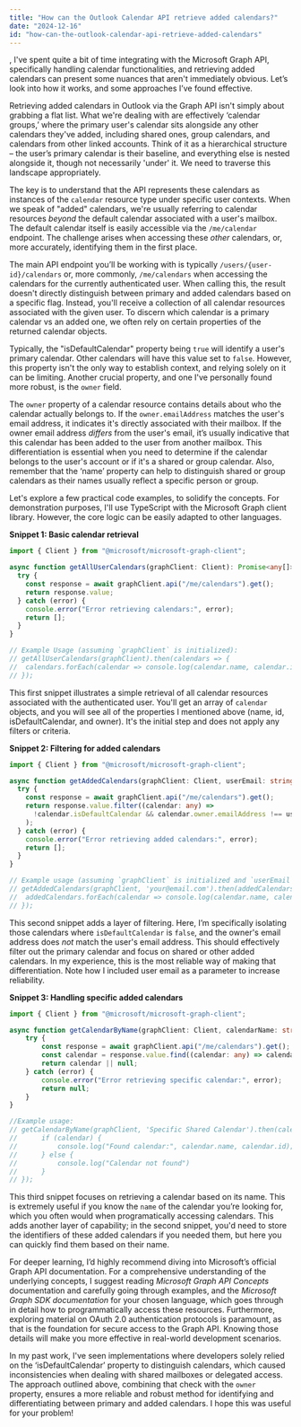 ```yaml
---
title: "How can the Outlook Calendar API retrieve added calendars?"
date: "2024-12-16"
id: "how-can-the-outlook-calendar-api-retrieve-added-calendars"
---
```


,  I've spent quite a bit of time integrating with the Microsoft Graph API, specifically handling calendar functionalities, and retrieving added calendars can present some nuances that aren't immediately obvious. Let’s look into how it works, and some approaches I’ve found effective.

Retrieving added calendars in Outlook via the Graph API isn't simply about grabbing a flat list. What we're dealing with are effectively ‘calendar groups,’ where the primary user's calendar sits alongside any other calendars they've added, including shared ones, group calendars, and calendars from other linked accounts. Think of it as a hierarchical structure – the user’s primary calendar is their baseline, and everything else is nested alongside it, though not necessarily 'under' it. We need to traverse this landscape appropriately.

The key is to understand that the API represents these calendars as instances of the `calendar` resource type under specific user contexts. When we speak of "added" calendars, we're usually referring to calendar resources *beyond* the default calendar associated with a user's mailbox. The default calendar itself is easily accessible via the `/me/calendar` endpoint. The challenge arises when accessing these *other* calendars, or, more accurately, identifying them in the first place.

The main API endpoint you’ll be working with is typically `/users/{user-id}/calendars` or, more commonly, `/me/calendars` when accessing the calendars for the currently authenticated user. When calling this, the result doesn't directly distinguish between primary and added calendars based on a specific flag. Instead, you'll receive a collection of all calendar resources associated with the given user. To discern which calendar is a primary calendar vs an added one, we often rely on certain properties of the returned calendar objects.

Typically, the "isDefaultCalendar" property being `true` will identify a user's primary calendar. Other calendars will have this value set to `false`. However, this property isn't the only way to establish context, and relying solely on it can be limiting. Another crucial property, and one I've personally found more robust, is the `owner` field.

The `owner` property of a calendar resource contains details about who the calendar actually belongs to. If the `owner.emailAddress` matches the user's email address, it indicates it's directly associated with their mailbox. If the owner email address *differs* from the user's email, it’s usually indicative that this calendar has been added to the user from another mailbox. This differentiation is essential when you need to determine if the calendar belongs to the user's account or if it's a shared or group calendar. Also, remember that the ‘name’ property can help to distinguish shared or group calendars as their names usually reflect a specific person or group.

Let's explore a few practical code examples, to solidify the concepts. For demonstration purposes, I'll use TypeScript with the Microsoft Graph client library. However, the core logic can be easily adapted to other languages.

**Snippet 1: Basic calendar retrieval**

```typescript
import { Client } from "@microsoft/microsoft-graph-client";

async function getAllUserCalendars(graphClient: Client): Promise<any[]> {
  try {
    const response = await graphClient.api("/me/calendars").get();
    return response.value;
  } catch (error) {
    console.error("Error retrieving calendars:", error);
    return [];
  }
}

// Example Usage (assuming `graphClient` is initialized):
// getAllUserCalendars(graphClient).then(calendars => {
//  calendars.forEach(calendar => console.log(calendar.name, calendar.id, calendar.isDefaultCalendar, calendar.owner.emailAddress));
// });
```

This first snippet illustrates a simple retrieval of all calendar resources associated with the authenticated user. You'll get an array of `calendar` objects, and you will see all of the properties I mentioned above (name, id, isDefaultCalendar, and owner). It's the initial step and does not apply any filters or criteria.

**Snippet 2: Filtering for added calendars**

```typescript
import { Client } from "@microsoft/microsoft-graph-client";

async function getAddedCalendars(graphClient: Client, userEmail: string): Promise<any[]> {
  try {
    const response = await graphClient.api("/me/calendars").get();
    return response.value.filter((calendar: any) =>
      !calendar.isDefaultCalendar && calendar.owner.emailAddress !== userEmail
    );
  } catch (error) {
    console.error("Error retrieving added calendars:", error);
    return [];
  }
}

// Example usage (assuming `graphClient` is initialized and `userEmail` is the user's email):
// getAddedCalendars(graphClient, 'your@email.com').then(addedCalendars => {
//  addedCalendars.forEach(calendar => console.log(calendar.name, calendar.id));
// });
```

This second snippet adds a layer of filtering. Here, I’m specifically isolating those calendars where `isDefaultCalendar` is `false`, and the owner's email address does *not* match the user's email address. This should effectively filter out the primary calendar and focus on shared or other added calendars. In my experience, this is the most reliable way of making that differentiation. Note how I included user email as a parameter to increase reliability.

**Snippet 3: Handling specific added calendars**

```typescript
import { Client } from "@microsoft/microsoft-graph-client";

async function getCalendarByName(graphClient: Client, calendarName: string): Promise<any | null> {
    try {
        const response = await graphClient.api("/me/calendars").get();
        const calendar = response.value.find((calendar: any) => calendar.name === calendarName);
        return calendar || null;
    } catch (error) {
        console.error("Error retrieving specific calendar:", error);
        return null;
    }
}

//Example usage:
// getCalendarByName(graphClient, 'Specific Shared Calendar').then(calendar => {
//      if (calendar) {
//          console.log("Found calendar:", calendar.name, calendar.id);
//      } else {
//          console.log("Calendar not found")
//      }
// });
```

This third snippet focuses on retrieving a calendar based on its name. This is extremely useful if you know the `name` of the calendar you’re looking for, which you often would when programatically accessing calendars. This adds another layer of capability; in the second snippet, you'd need to store the identifiers of these added calendars if you needed them, but here you can quickly find them based on their name.

For deeper learning, I’d highly recommend diving into Microsoft’s official Graph API documentation. For a comprehensive understanding of the underlying concepts, I suggest reading *Microsoft Graph API Concepts* documentation and carefully going through examples, and the *Microsoft Graph SDK documentation* for your chosen language, which goes through in detail how to programmatically access these resources. Furthermore, exploring material on OAuth 2.0 authentication protocols is paramount, as that is the foundation for secure access to the Graph API. Knowing those details will make you more effective in real-world development scenarios.

In my past work, I've seen implementations where developers solely relied on the ‘isDefaultCalendar’ property to distinguish calendars, which caused inconsistencies when dealing with shared mailboxes or delegated access. The approach outlined above, combining that check with the `owner` property, ensures a more reliable and robust method for identifying and differentiating between primary and added calendars. I hope this was useful for your problem!
